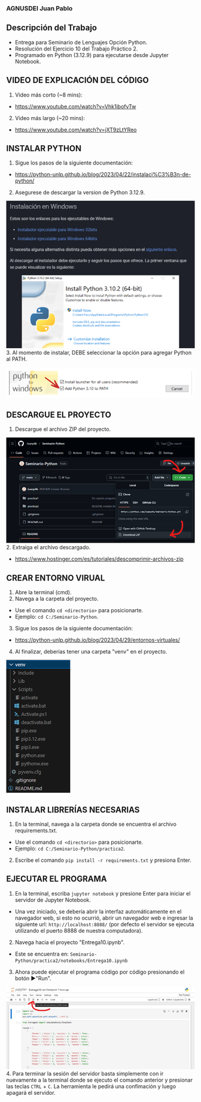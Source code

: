 ### AGNUSDEI Juan Pablo

## Descripción del Trabajo
- Entrega para Seminario de Lenguajes Opción Python.
- Resolución del Ejercicio 10 del Trabajo Práctico 2.
- Programado en Python (3.12.9) para ejecutarse desde Jupyter Notebook.

## VIDEO DE EXPLICACIÓN DEL CÓDIGO
1. Video más corto (~8 mins):
  - https://www.youtube.com/watch?v=Vhk1ibofvTw
2. Video más largo (~20 mins):
  - https://www.youtube.com/watch?v=jXT9zLtYReo

## INSTALAR PYTHON
1. Sigue los pasos de la siguiente documentación:
  - https://python-unlp.github.io/blog/2023/04/22/instalaci%C3%B3n-de-python/
2. Asegurese de descargar la version de Python 3.12.9.

![alt text](imgs/image.png)
3. Al momento de instalar, DEBE seleccionar la opción para agregar Python al PATH.

![alt text](imgs/image-2.png)

## DESCARGUE EL PROYECTO
1. Descargue el archivo ZIP del proyecto.

![alt text](imgs/image-1.png)
2. Extraiga el archivo descargado.
  - https://www.hostinger.com/es/tutoriales/descomprimir-archivos-zip

## CREAR ENTORNO VIRUAL
1. Abre la terminal (cmd).
2. Navega a la carpeta del proyecto.
  - Use el comando `cd <directorio>` para posicionarte.
  - Ejemplo: `cd C:/Seminario-Python`.
3. Sigue los pasos de la siguiente documentación:
- https://python-unlp.github.io/blog/2023/04/29/entornos-virtuales/
4. Al finalizar, deberías tener una carpeta "venv" en el proyecto.

![alt text](imgs/image-4.png)

## INSTALAR LIBRERÍAS NECESARIAS
1. En la terminal, navega a la carpeta donde se encuentra el archivo requirements.txt.
  - Use el comando `cd <directorio>` para posicionarte.
  - Ejemplo: `cd C:/Seminario-Python/practica2`.
2. Escribe el comando `pip install -r requirements.txt` y presiona Enter.

## EJECUTAR EL PROGRAMA
1. En la terminal, escriba `jupyter notebook` y presione Enter para iniciar el servidor de Jupyter Notebook.
  - Una vez iniciado, se debería abrir la interfaz automáticamente en el navegador web, si esto no ocurrió, abrir un navegador web e ingresar la siguiente url: `http://localhost:8888/` (por defecto el servidor se ejecuta utilizando el puerto 8888 de nuestra computadora).
2. Navega hacia el proyecto "Entrega10.ipynb".
  - Este se encuentra en: `Seminario-Python/practica2/notebooks/Entrega10.ipynb`
3. Ahora puede ejecutar el programa código por código presionando el botón ▶️"Run".

![alt text](imgs/image-3.png)
4. Para terminar la sesión del servidor basta simplemente con ir nuevamente a la terminal donde se ejecuto el comando anterior y presionar las teclas `CTRL` + `C`. La herramienta le pedirá una confimación y luego apagará el servidor.